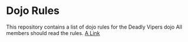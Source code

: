 Dojo Rules
==========

This repository contains a list of dojo rules for the Deadly Vipers dojo
All members should read the rules.
[A Link]("https://github.com/deadlyvipers")


